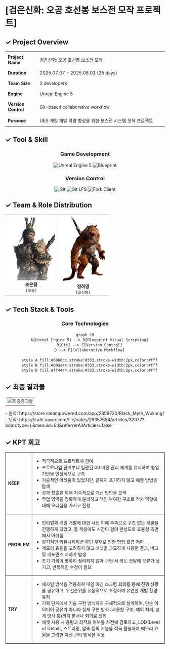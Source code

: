 # [검은신화: 오공 호선봉 보스전 모작 프로젝트] 
## ✓ Project Overview
<div align="center">

<table border="0" cellspacing="0" cellpadding="8" style="width: 100%; table-layout: fixed;">
  <tr>
    <td style="width: 20%; padding: 8px;"><strong>Project Name</strong></td>
    <td style="padding: 8px;">검은신화: 오공 호선봉 보스전 모작</td>
  </tr>
  <tr>
    <td style="padding: 8px;"><strong>Duration</strong></td>
    <td style="padding: 8px;">2025.07.07 - 2025.08.01 (25 days)</td>
  </tr>
  <tr>
    <td style="padding: 8px;"><strong>Team Size</strong></td>
    <td style="padding: 8px;">2 developers</td>
  </tr>
  <tr>
    <td style="padding: 8px;"><strong>Engine</strong></td>
    <td style="padding: 8px;">Unreal Engine 5</td>
  </tr>
  <tr>
    <td style="padding: 8px;"><strong>Version Control</strong></td>
    <td style="padding: 8px;">Git-based collaborative workflow</td>
  </tr>
  <tr>
    <td style="padding: 8px;"><strong>Purpose</strong></td>
    <td style="padding: 8px;">UE5 게임 개발 역량 향상을 위한 보스전 시스템 모작 프로젝트</td>
  </tr>
</table>

</div>

## ✓ Tool & Skill
<div align="center">
  
  ### Game Development
  ![Unreal Engine 5](https://img.shields.io/badge/Unreal%20Engine-5-blue?style=for-the-badge&logo=unrealengine&logoColor=white)
  ![Blueprint](https://img.shields.io/badge/Blueprint-00599C?style=for-the-badge&logo=unrealengine&logoColor=white)
  
  ### Version Control
  ![Git](https://img.shields.io/badge/Git-F05032?style=for-the-badge&logo=git&logoColor=white)
  ![Git LFS](https://img.shields.io/badge/Git%20LFS-77216F?style=for-the-badge&logo=gitlfs&logoColor=white)
  ![Fork Client](https://img.shields.io/badge/Fork%20Client-303030?style=for-the-badge&logo=git&logoColor=white)
  
</div>


## ✓ Team & Role Distribution

<table align="center">
<tr>
<td align="center" width="50%">
<img src="add/Oh.png" width="150"/>
<br><strong>조은정</strong><br>
<code>[오공]</code>
</td>
<td align="center" width="50%">
<img src="add/Hoo.png" width="150"/>
<br><strong>정하영</strong><br>
<code>[호선봉]</code>
</td>
</tr>
</table>

## ✓ Tech Stack & Tools

<div align="center">

### Core Technologies
```mermaid
graph LR
    A[Unreal Engine 5] --> B[Blueprint Visual Scripting]
    D[Git] --> E[Version Control]
    D --> F[Collaborative Workflow]
    
    style A fill:#0066cc,stroke:#333,stroke-width:2px,color:#fff
    style B fill:#00aa44,stroke:#333,stroke-width:2px,color:#fff
    style D fill:#ff4444,stroke:#333,stroke-width:2px,color:#fff
```

</div>

## ✓ 최종 결과물
<table align="center" border="0">
  <tr>
    <td align="center">
      <img src="add/오공.gif" alt="최종결과물" width="600"/><br>
    </td>
  </tr>
</table>
- 원작: https://store.steampowered.com/app/2358720/Black_Myth_Wukong/ <br>
- 모작: https://cafe.naver.com/f-e/cafes/29357654/articles/32077?boardtype=L&menuid=64&referrerAllArticles=false

## ✓ KPT 회고
<table border="1" cellspacing="0" cellpadding="8">
  <tr>
    <td><strong>KEEP</strong></td>
    <td>
      <ul>
        <li>적극적으로 프로젝트에 참여</li>
        <li>프로토타입 단계부터 일관된 Git 버전 관리 체계를 유지하며 협업 기반을 안정적으로 구축</li>
        <li>기술적인 어려움이 있었지만, 끝까지 포기하지 않고 해결 방법을 탐색</li>
        <li>성과 창출을 위해 지속적으로 개선 방안을 모색</li>
        <li>작업 영역을 명확하게 분리하고 책임 부여한 구조로 각자 역할에 대해 오너십을 가지고 진행</li>
      </ul>
    </td>
  </tr>
  <tr>
    <td><strong>PROBLEM</strong></td>
    <td>
      <ul>
        <li>언리얼과 게임 개발에 대한 사전 이해 부족으로 구조 없는 개발을 진행하게 되었고, 툴 적응에도 시간이 걸려 완성도와 효율성 측면에서 아쉬움</li>
        <li>정기적인 커뮤니케이션 루틴 부재로 인한 협업 흐름 저하</li>
        <li>메모리 효율을 고려하지 않고 에셋을 과도하게 사용한 결과, 버그 및 퍼포먼스 저하가 발생</li>
        <li>초기 기획이 명확히 정리되지 않아 구현 시 의도 전달에 오류가 생기고, 반복적인 수정이 필요</li>
      </ul>
    </td>
  </tr>
  <tr>
    <td><strong>TRY</strong></td>
    <td>
      <ul>
        <li>애자일 방식을 적용하여 매일 아침 스크럼 회의를 통해 진행 상황을 공유하고, 우선순위를 유동적으로 조정하며 유연한 개발 환경 유지</li>
        <li>기획 단계에서 기술 구현 방식까지 구체적으로 설계하여, 단순 아이디어 공유가 아니라 실제 구현 방식 (사용할 구조, 예외 처리, 설계 방식 등)까지 문서나 회의로 정리</li>
        <li>에셋 사용 시 용량과 최적화 여부를 사전에 검토하고, LOD(Level of Detail), 스트리밍, 압축 등의 기능을 적극 활용하여 메모리 효율을 고려한 자산 관리 방식을 적용</li>
      </ul>
    </td>
  </tr>
</table>
